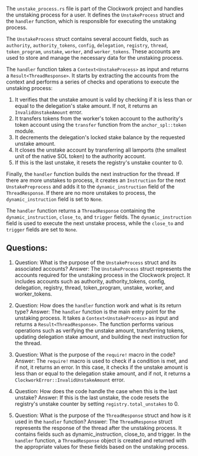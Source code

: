The `unstake_process.rs` file is part of the Clockwork project and handles the unstaking process for a user. It defines the `UnstakeProcess` struct and the `handler` function, which is responsible for executing the unstaking process.

The `UnstakeProcess` struct contains several account fields, such as `authority`, `authority_tokens`, `config`, `delegation`, `registry`, `thread`, `token_program`, `unstake`, `worker`, and `worker_tokens`. These accounts are used to store and manage the necessary data for the unstaking process.

The `handler` function takes a `Context<UnstakeProcess>` as input and returns a `Result<ThreadResponse>`. It starts by extracting the accounts from the context and performs a series of checks and operations to execute the unstaking process:

1. It verifies that the unstake amount is valid by checking if it is less than or equal to the delegation's stake amount. If not, it returns an `InvalidUnstakeAmount` error.
2. It transfers tokens from the worker's token account to the authority's token account using the `transfer` function from the `anchor_spl::token` module.
3. It decrements the delegation's locked stake balance by the requested unstake amount.
4. It closes the unstake account by transferring all lamports (the smallest unit of the native SOL token) to the authority account.
5. If this is the last unstake, it resets the registry's unstake counter to 0.

Finally, the `handler` function builds the next instruction for the thread. If there are more unstakes to process, it creates an `Instruction` for the next `UnstakePreprocess` and adds it to the `dynamic_instruction` field of the `ThreadResponse`. If there are no more unstakes to process, the `dynamic_instruction` field is set to `None`.

The `handler` function returns a `ThreadResponse` containing the `dynamic_instruction`, `close_to`, and `trigger` fields. The `dynamic_instruction` field is used to execute the next unstake process, while the `close_to` and `trigger` fields are set to `None`.

## Questions:

1. Question: What is the purpose of the `UnstakeProcess` struct and its associated accounts?
   Answer: The `UnstakeProcess` struct represents the accounts required for the unstaking process in the Clockwork project. It includes accounts such as authority, authority_tokens, config, delegation, registry, thread, token_program, unstake, worker, and worker_tokens.

2. Question: How does the `handler` function work and what is its return type?
   Answer: The `handler` function is the main entry point for the unstaking process. It takes a `Context<UnstakeProcess>` as input and returns a `Result<ThreadResponse>`. The function performs various operations such as verifying the unstake amount, transferring tokens, updating delegation stake amount, and building the next instruction for the thread.

3. Question: What is the purpose of the `require!` macro in the code?
   Answer: The `require!` macro is used to check if a condition is met, and if not, it returns an error. In this case, it checks if the unstake amount is less than or equal to the delegation stake amount, and if not, it returns a `ClockworkError::InvalidUnstakeAmount` error.

4. Question: How does the code handle the case when this is the last unstake?
   Answer: If this is the last unstake, the code resets the registry's unstake counter by setting `registry.total_unstakes` to 0.

5. Question: What is the purpose of the `ThreadResponse` struct and how is it used in the `handler` function?
   Answer: The `ThreadResponse` struct represents the response of the thread after the unstaking process. It contains fields such as dynamic_instruction, close_to, and trigger. In the `handler` function, a `ThreadResponse` object is created and returned with the appropriate values for these fields based on the unstaking process.
